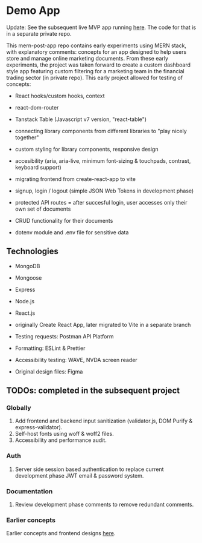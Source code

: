 # **Demo App**

Update: See the subsequent live MVP app running [here](https://frontend-production-d277.up.railway.app). The code for that is in a separate private repo. 

This mern-post-app repo contains early experiments using MERN stack, with explanatory comments: concepts for an app designed to help users store and manage online marketing documents. From these early experiments, the project was taken forward to create a custom dashboard style app featuring custom filtering for a marketing team in the financial trading sector (in private repo). This early project allowed for testing of concepts:

- React hooks/custom hooks, context
- react-dom-router
- Tanstack Table (Javascript v7 version, "react-table")
- connecting library components from different libraries to "play nicely together"
- custom styling for library components, responsive design
- accesibility (aria, aria-live, minimum font-sizing & touchpads, contrast, keyboard support)
- migrating frontend from create-react-app to vite

- signup, login / logout (simple JSON Web Tokens in development phase)
- protected API routes = after succesful login, user accesses only their own set of documents
- CRUD functionality for their documents
- dotenv module and .env file for sensitive data

## **Technologies**

- MongoDB
- Mongoose
- Express
- Node.js
- React.js
- originally Create React App, later migrated to Vite in a separate branch

- Testing requests: Postman API Platform
- Formatting: ESLint & Prettier
- Accessibility testing: WAVE, NVDA screen reader
- Original design files: Figma

## **TODOs: completed in the subsequent project**

### **Globally**

1) Add frontend and backend input sanitization (validator.js, DOM Purify & express-validator).
2) Self-host fonts using woff & woff2 files.
3) Accessibility and performance audit.

### **Auth**

1) Server side session based authentication to replace current development phase JWT email & password system.

### **Documentation**

1) Review development phase comments to remove redundant comments.

### **Earlier concepts**

 Earlier concepts and frontend designs [here](https://github.com/rhw-repo/content_simple).
